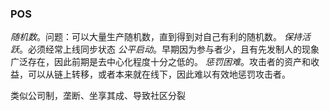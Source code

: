 
### POS

*随机数*。问题：可以大量生产随机数，直到得到对自己有利的随机数。
*保持活跃*。必须经常上线同步状态
*公平启动*。早期因为参与者少，且有先发制人的现象广泛存在，因此前期是去中心化程度十分之低的。
*惩罚困难*。攻击者的资产和收益，可以从链上转移，或者本来就在线下，因此难以有效地惩罚攻击者。

类似公司制，垄断、坐享其成、导致社区分裂